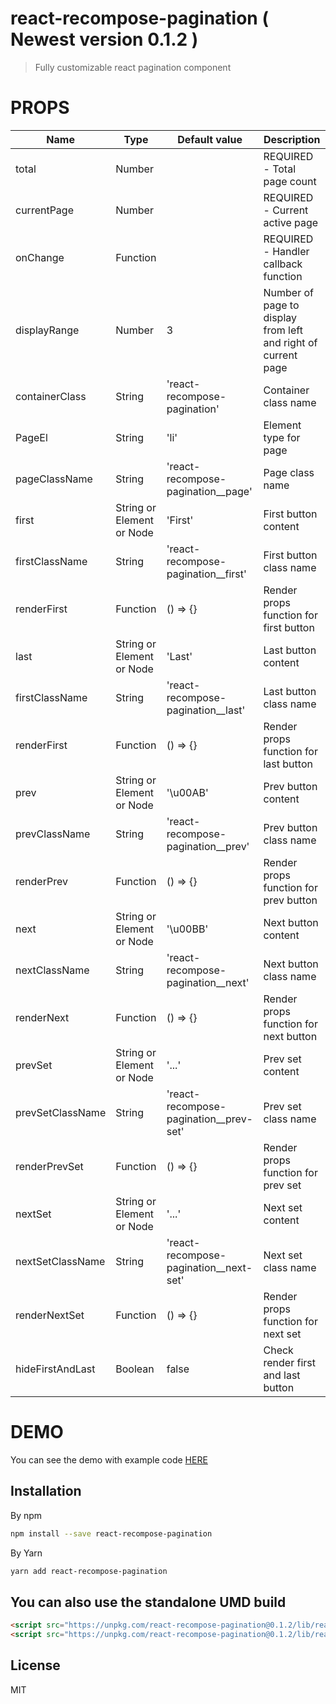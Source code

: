 react-recompose-pagination ( Newest version 0.1.2 )
======================================

> Fully customizable react pagination component 

PROPS
================================

| Name | Type | Default value | Description |
| ---  | ---  | ---           | ---         |
| total | Number |  | REQUIRED - Total page count |
| currentPage | Number |  | REQUIRED - Current active page |
| onChange | Function |  | REQUIRED - Handler callback function |
| displayRange | Number | 3 | Number of page to display from left and right of current page |
| containerClass | String | 'react-recompose-pagination' | Container class name |
| PageEl | String | 'li' | Element type for page |
| pageClassName | String | 'react-recompose-pagination__page' | Page class name |
| first | String or Element or Node | 'First' | First button content |
| firstClassName | String | 'react-recompose-pagination__first' | First button class name |
| renderFirst | Function | () => {} | Render props function for first button |
| last | String or Element or Node | 'Last' | Last button content |
| firstClassName | String | 'react-recompose-pagination__last' | Last button class name |
| renderFirst | Function | () => {} | Render props function for last button |
| prev | String or Element or Node | '\u00AB' | Prev button content |
| prevClassName | String | 'react-recompose-pagination__prev' | Prev button class name |
| renderPrev | Function | () => {} | Render props function for prev button |
| next | String or Element or Node | '\u00BB' | Next button content |
| nextClassName | String | 'react-recompose-pagination__next' | Next button class name |
| renderNext | Function | () => {} | Render props function for next button |
| prevSet | String or Element or Node | '...' | Prev set content |
| prevSetClassName | String | 'react-recompose-pagination__prev-set' | Prev set class name |
| renderPrevSet | Function | () => {} | Render props function for prev set |
| nextSet | String or Element or Node | '...' | Next set content |
| nextSetClassName | String | 'react-recompose-pagination__next-set' | Next set class name |
| renderNextSet | Function | () => {} | Render props function for next set |
| hideFirstAndLast | Boolean | false | Check render first and last button |

DEMO
====

You can see the demo with example code [HERE](http://kidjp85.github.io/react-recompose-pagination/)

## Installation
By npm

```bash
npm install --save react-recompose-pagination
```

By Yarn
```bash
yarn add react-recompose-pagination
```

## You can also use the standalone UMD build
```html
<script src="https://unpkg.com/react-recompose-pagination@0.1.2/lib/react-recompose-pagination.js"></script>
<script src="https://unpkg.com/react-recompose-pagination@0.1.2/lib/react-recompose-pagination.min.js"></script>
```

## License

MIT
